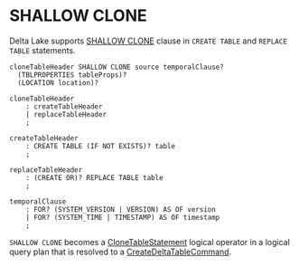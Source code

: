 # SHALLOW CLONE

Delta Lake supports [SHALLOW CLONE](../../sql/DeltaSqlAstBuilder/#visitClone) clause in `CREATE TABLE` and `REPLACE TABLE` statements.

```antlr
cloneTableHeader SHALLOW CLONE source temporalClause?
  (TBLPROPERTIES tableProps)?
  (LOCATION location)?

cloneTableHeader
    : createTableHeader
    | replaceTableHeader
    ;

createTableHeader
    : CREATE TABLE (IF NOT EXISTS)? table
    ;

replaceTableHeader
    : (CREATE OR)? REPLACE TABLE table
    ;

temporalClause
    : FOR? (SYSTEM_VERSION | VERSION) AS OF version
    | FOR? (SYSTEM_TIME | TIMESTAMP) AS OF timestamp
    ;
```

`SHALLOW CLONE` becomes a [CloneTableStatement](CloneTableStatement.md) logical operator in a logical query plan that is resolved to a [CreateDeltaTableCommand](../CreateDeltaTableCommand.md).
